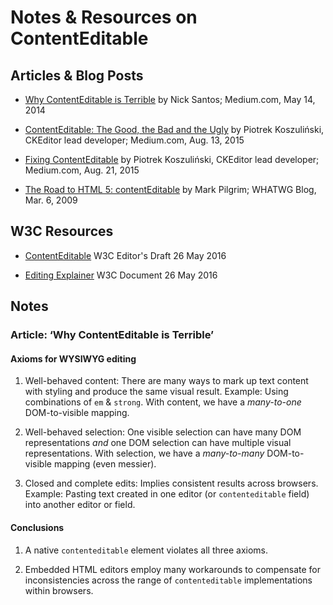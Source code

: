 # Notes &amp; Resources on ContentEditable

## Articles &amp; Blog Posts

* [Why ContentEditable is Terrible](https://medium.engineering/why-contenteditable-is-terrible-122d8a40e480#.9tiaal7bc) by Nick Santos; Medium.com, May 14, 2014

* [ContentEditable: The Good, the Bad and the Ugly](https://medium.com/content-uneditable/contenteditable-the-good-the-bad-and-the-ugly-261a38555e9c#.a6bmsi511) by Piotrek Koszuliński, CKEditor lead developer; Medium.com, Aug. 13, 2015

* [Fixing ContentEditable](https://medium.com/content-uneditable/fixing-contenteditable-1a9a5073c35d#.hgyzapq3w) by Piotrek Koszuliński, CKEditor lead developer; Medium.com, Aug. 21, 2015

* [The Road to HTML 5: contentEditable](https://blog.whatwg.org/the-road-to-html-5-contenteditable) by Mark Pilgrim; WHATWG Blog, Mar. 6, 2009

## W3C Resources

* [ContentEditable](https://w3c.github.io/editing/contentEditable.html) W3C Editor's Draft 26 May 2016

* [Editing Explainer](https://w3c.github.io/editing/editing-explainer.html) W3C Document 26 May 2016

## Notes

### Article: &lsquo;Why ContentEditable is Terrible&rsquo;

#### Axioms for WYSIWYG editing

1. Well-behaved content: There are many ways to mark up text content with styling and produce the same visual result. Example: Using combinations of <code>em</code> &amp; <code>strong</code>. With content, we have a _many-to-one_  DOM-to-visible mapping.

2. Well-behaved selection: One visible selection can have many DOM representations _and_ one DOM selection can have multiple visual representations. With selection, we have a _many-to-many_ DOM-to-visible mapping (even messier).

3. Closed and complete edits: Implies consistent results across browsers. Example: Pasting text created in one editor (or <code>contenteditable</code> field) into another editor or field.

#### Conclusions

1. A native <code>contenteditable</code> element violates all three axioms.

2. Embedded HTML editors employ many workarounds to compensate for inconsistencies across the range of <code>contenteditable</code> implementations within browsers.
